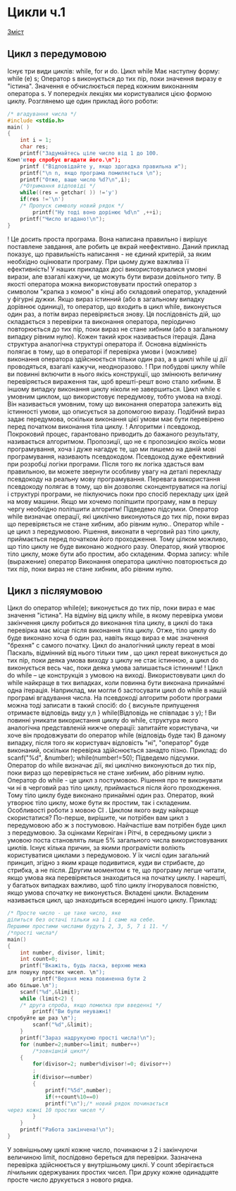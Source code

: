 # Цикли ч.1

[Зміст](../README.md)

## Цикл з передумовою
Існує три види циклів: while, for и do. Цикл while Має наступну форму:
while (e) s;
Оператор s виконується до тих пір, поки значення виразу e "істина". Значення e обчислюється перед кожним виконанням оператора s.
У попередніх лекціях ми користувалися цією формою циклу. Розглянемо ще один приклад його роботи:
```cpp
/* вгадування числа */
#include <stdio.h>
main( )
{
	int i = 1; 
	char res;
	printf("Задумайтесь ціле число від 1 до 100.
Комп'ютер спробує вгадати його.\n");
	printf ("Відповідайте y, якщо здогадка правильна и");
	printf("\n n, якщо програма помиляється \n");
	printf("Отже, ваше число %d?\n",i); 
	/*Отримання відповіді */
	while((res = getchar( )) !='y') 
	if(res !='\n') 
	/* Пропуск символу новий рядок */
		printf("Ну тоді воно дорінює %d\n" ,++i); 
	printf("Число вгадано!\n");
}
```
!	Це досить проста програма. Вона написана правильно і вирішує поставлене завдання, але робить це вкрай неефективно. Даний приклад показує, що правильність написання - не єдиний критерій, за яким необхідно оцінювати програму. При цьому дуже важлива її ефективність!
У наших прикладах досі використовувалися умовні вирази, але взагалі кажучи, це можуть бути вирази довільного типу. В якості оператора можна використовувати простий оператор з символом "крапка з комою" в кінці або складовий оператор, укладений у фігурні дужки. Якщо вираз істинний (або в загальному випадку дорівнює одиниці), то оператор, що входить в цикл while, виконується один раз, а потім вираз перевіряється знову.
Ця послідовність дій, що складається з перевірки та виконання оператора, періодично повторюється до тих пір, поки вираз не стане хибним (або в загальному випадку рівним нулю). Кожен такий крок називається ітерація. Дана структура аналогічна структурі оператора if. Основна відмінність полягає в тому, що в операторі if перевірка умови і (можливе) виконання оператора здійснюється тільки один раз, а в циклі while ці дії проводяться, взагалі кажучи, неодноразово.
!	При побудові циклу while ви повинні включити в нього якісь конструкції, що змінюють величину перевіряється вираження так, щоб врешті-решт воно стало хибним. В іншому випадку виконання циклу ніколи не завершиться.
Цикл while є умовним циклом, що використовує передумову, тобто умова на вході. Він називається умовним, тому що виконання оператора залежить від істинності умови, що описується за допомогою виразу. Подібний вираз задає передумова, оскільки виконання цієї умови має бути перевірено перед початком виконання тіла циклу.
!	Алгоритми і псевдокод. Покроковий процес, гарантовано приводить до бажаного результату, називається алгоритмом. Пропозиції, що не є пропозицією якоїсь мови програмування, хоча і дуже нагадує те, що ми пишемо на даній мові програмування, називають псевдокодом. 
Псевдокод дуже ефективний при розробці логіки програми. Після того як логіка здасться вам правильною, ви можете звернути особливу увагу на деталі перекладу псевдокоду на реальну мову програмування. Перевага використання псевдокоду полягає в тому, що він дозволяє сконцентруватися на логіці і структурі програми, не піклуючись поки про спосіб перекладу цих ідей на мову машини. Якщо ми хочемо поліпшити програму, нам в першу чергу необхідно поліпшити алгоритм!
Підведемо підсумки.
Оператор while визначає операції, які циклічно виконуються до тих пір, поки вираз що перевіряється не стане хибним, або рівним нулю.. Оператор while - це цикл з передумовою. Рішення, виконати в черговий раз тіло циклу, приймається перед початком його проходження. Тому цілком можливо, що тіло циклу не буде виконано жодного разу. Оператор, який утворює тіло циклу, може бути або простим, або складеним. Форма запису:
while (выражение) оператор
Виконання оператора циклічно повторюється до тих пір, поки вираз не стане хибним, або рівним нулю.
## Цикл з післяумовою
Цикл
do оператор while(e);
виконується до тих пір, поки вираз e має значення "істина". На відміну від циклу while, в якому перевірка умови закінчення циклу робиться до виконання тіла циклу, в циклі do така перевірка має місце після виконання тіла циклу. Отже, тіло циклу do буде виконано хоча б один раз, навіть якщо вираз e має значення "брехня" c самого початку. Цикл do аналогічний циклу repeat в мові Паскаль, відмінний від нього тільки тим , що цикл repeat виконується до тих пір, поки деяка умова виходу з циклу не стає істинною, а цикл do виконується весь час, поки деяка умова залишається істинним!
!	Цикл do while – це конструкція з умовою на виході.
Використовувати цикл do while найкраще в тих випадках, коли повинна бути виконана принаймні одна ітерація. Наприклад, ми могли б застосувати цикл do while в нашій програмі вгадування числа. На псевдокоді алгоритм роботи програми можна тоді записати в такий спосіб:
do {
висуньте припущення
отримаєте відповідь виду y,n
} while(Відповідь не співпадає з y);
!	Ви повинні уникати використання циклу do while, структура якого аналогічна представленій нижче операції: запитайте користувача, чи хоче він продовжувати
do
оператор
while (відповідь буде так)
В даному випадку, після того як користувач відповість "ні", "оператор" буде виконаний, оскільки перевірка здійснюється занадто пізно.
Приклад:
do
	scanf("%d", &number);
while(number!=50);
Підведемо підсумки.
Оператор do while визначає дії, які циклічно виконуються до тих пір, поки вираз що перевіряється не стане хибним, або рівним нулю. Оператор do while - це цикл з постумовою. Рішення про те виконувати чи ні в черговий раз тіло циклу, приймається після його проходження. Тому тіло циклу буде виконано принаймні один раз. Оператор, який утворює тіло циклу, може бути як простим, так і складеним.
Особливості роботи з мовою СІ . Циклом якого виду найкраще скористатися? По-перше, вирішите, чи потрібен вам цикл з передумовою або ж з постумовою. Найчастіше вам потрібен буде цикл з передумовою. За оцінками Керніган і Рітчі, в середньому цикли з умовою поста становлять лише 5% загального числа використовуваних циклів. Існує кілька причин, за якими програмісти воліють користуватися циклами з передумовою. У їх числі один загальний принцип, згідно з яким краще подивитися, куди ви стрибаєте, до стрибка, а не після. Другим моментом є те, що програму легше читати, якщо умова яка перевіряється знаходиться на початку циклу. І нарешті, у багатьох випадках важливо, щоб тіло циклу ігнорувалося повністю, якщо умова спочатку не виконується.
Вкладені цикли. Вкладеним називається цикл, що знаходиться всередині іншого циклу.
Приклад:
```cpp
/* Просте число - це таке число, яке
ділиться без остачі тільки на 1 і саме на себе.
Першими простими числами будуть 2, 3, 5, 7 і 11. */
/*прості числа*/ 
main()
{
	int number, divisor, limit;
	int count=0;
	printf("Вкажіть, будь ласка, верхню межа
для пошуку простих чисел. \n");
		printf("Bерхня межа повиненна бути 2
або більше.\n");
	scanf("%d",&limit);
	while (limit<2) {
	/* друга спроба, якщо помилка при введенні */
		printf("Bи були неуважні!
спробуйте ще раз \n");
		scanf("%d",&limit);
	}
	printf("Зараз надрукуємо прості числа!\n");
	for (number=2;number<=limit; number++) 
		/*зовнішній цикл*/
	{
		for(divisor=2; number%divisor!=0; divisor++)
		;
		if(divisor==number)
		{
			printf("%5d",number);
			if(++count%10==0)
			printf("\n");/* новий рядок починається
через кожні 10 простих чисел */
		}
	}
	printf("Pa6oта закінчена!\n");
}
```
У зовнішньому циклі кожне число, починаючи з 2 і закінчуючи величиною limit, послідовно береться для перевірки. Зазначена перевірка здійснюється у внутрішньому циклі. У count зберігається лічильник одержуваних простих чисел. При друку кожне одинадцяте просте число друкується з нового рядка.

